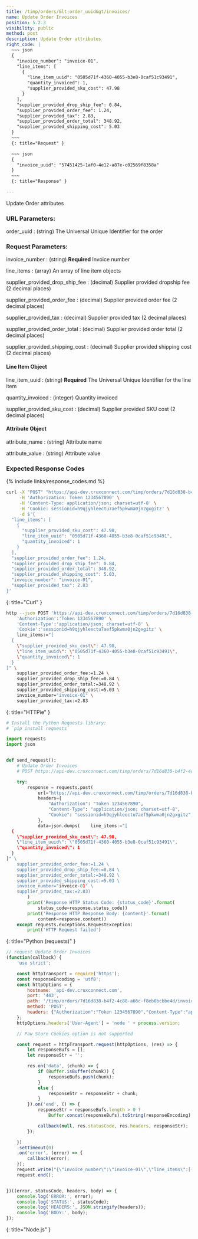 ```yaml
---
title: /timp/orders/&lt;order_uuid&gt/invoices/
name: Update Order Invoices
position: 5.2.3
visibility: public
method: post
description: Update Order attributes
right_code: |
  ~~~ json
  {
    "invoice_number": "invoice-01",
    "line_items": [
      {
        "line_item_uuid": "0505d71f-4360-4055-b3e8-0caf51c93491",
        "quantity_invoiced": 1,
        "supplier_provided_sku_cost": 47.98
      }
    ],
    "supplier_provided_drop_ship_fee": 0.84,
    "supplier_provided_order_fee": 1.24,
    "supplier_provided_tax": 2.83,
    "supplier_provided_order_total": 348.92,
    "supplier_provided_shipping_cost": 5.03
  }
  ~~~
  {: title="Request" }

  ~~~ json
  {
    "invoice_uuid": "57451425-1af0-4e12-a87e-c02569f8358a"
  }
  ~~~
  {: title="Response" }

---
```

Update Order attributes

### URL Parameters:

order_uuid
: (string) The Universal Unique Identifier for the order


### Request Parameters:

invoice_number
: (string) **Required** Invoice number

line_items
: (array) An array of line item objects

supplier_provided_drop_ship_fee
: (decimal) Supplier provided dropship fee (2 decimal places)

supplier_provided_order_fee
: (decimal) Supplier provided order fee  (2 decimal places)

supplier_provided_tax
: (decimal) Supplier provided tax (2 decimal places)

supplier_provided_order_total
: (decimal) Supplier provided order total (2 decimal places)

supplier_provided_shipping_cost
: (decimal) Supplier provided shipping cost (2 decimal places)


#### Line Item Object

line_item_uuid
: (string) **Required** The Universal Unique Identifier for the line item

quantity_invoiced
: (integer) Quantity invoiced

supplier_provided_sku_cost
: (decimal) Supplier provided SKU cost (2 decimal places)


#### Attribute Object

attribute_name
: (string) Attribute name

attribute_value
: (string) Attribute value

### Expected Response Codes

{% include links/response_codes.md %}


~~~ bash
curl -X "POST" "https://api-dev.cruxconnect.com/timp/orders/7d16d838-b4f2-4c88-a66c-f8eb0bcbbe4d/invoices/" \
     -H 'Authorization: Token 1234567890' \
     -H 'Content-Type: application/json; charset=utf-8' \
     -H 'Cookie: sessionid=h9qjyhleectu7aef5pkwma0jn2gxgitz' \
     -d $'{
  "line_items": [
    {
      "supplier_provided_sku_cost": 47.98,
      "line_item_uuid": "0505d71f-4360-4055-b3e8-0caf51c93491",
      "quantity_invoiced": 1
    }
  ],
  "supplier_provided_order_fee": 1.24,
  "supplier_provided_drop_ship_fee": 0.84,
  "supplier_provided_order_total": 348.92,
  "supplier_provided_shipping_cost": 5.03,
  "invoice_number": "invoice-01",
  "supplier_provided_tax": 2.83
}'

~~~
{: title="Curl" }

~~~ bash
http --json POST 'https://api-dev.cruxconnect.com/timp/orders/7d16d838-b4f2-4c88-a66c-f8eb0bcbbe4d/invoices/' \
    'Authorization':'Token 1234567890' \
    'Content-Type':'application/json; charset=utf-8' \
    'Cookie':'sessionid=h9qjyhleectu7aef5pkwma0jn2gxgitz' \
    line_items:="[
  {
    \"supplier_provided_sku_cost\": 47.98,
    \"line_item_uuid\": \"0505d71f-4360-4055-b3e8-0caf51c93491\",
    \"quantity_invoiced\": 1
  }
]" \
    supplier_provided_order_fee:=1.24 \
    supplier_provided_drop_ship_fee:=0.84 \
    supplier_provided_order_total:=348.92 \
    supplier_provided_shipping_cost:=5.03 \
    invoice_number="invoice-01" \
    supplier_provided_tax:=2.83

~~~
{: title="HTTPie" }

~~~ python
# Install the Python Requests library:
# `pip install requests`

import requests
import json


def send_request():
    # Update Order Invoices
    # POST https://api-dev.cruxconnect.com/timp/orders/7d16d838-b4f2-4c88-a66c-f8eb0bcbbe4d/invoices/

    try:
        response = requests.post(
            url="https://api-dev.cruxconnect.com/timp/orders/7d16d838-b4f2-4c88-a66c-f8eb0bcbbe4d/invoices/",
            headers={
                "Authorization": "Token 1234567890",
                "Content-Type": "application/json; charset=utf-8",
                "Cookie": "sessionid=h9qjyhleectu7aef5pkwma0jn2gxgitz",
            },
            data=json.dumps(    line_items:="[
  {
    \"supplier_provided_sku_cost\": 47.98,
    \"line_item_uuid\": \"0505d71f-4360-4055-b3e8-0caf51c93491\",
    \"quantity_invoiced\": 1
  }
]" \
    supplier_provided_order_fee:=1.24 \
    supplier_provided_drop_ship_fee:=0.84 \
    supplier_provided_order_total:=348.92 \
    supplier_provided_shipping_cost:=5.03 \
    invoice_number="invoice-01" \
    supplier_provided_tax:=2.83)
        )
        print('Response HTTP Status Code: {status_code}'.format(
            status_code=response.status_code))
        print('Response HTTP Response Body: {content}'.format(
            content=response.content))
    except requests.exceptions.RequestException:
        print('HTTP Request failed')

~~~
{: title="Python (requests)" }

~~~ javascript
// request Update Order Invoices
(function(callback) {
    'use strict';

    const httpTransport = require('https');
    const responseEncoding = 'utf8';
    const httpOptions = {
        hostname: 'api-dev.cruxconnect.com',
        port: '443',
        path: '/timp/orders/7d16d838-b4f2-4c88-a66c-f8eb0bcbbe4d/invoices/',
        method: 'POST',
        headers: {"Authorization":"Token 1234567890","Content-Type":"application/json; charset=utf-8","Cookie":"sessionid=h9qjyhleectu7aef5pkwma0jn2gxgitz"}
    };
    httpOptions.headers['User-Agent'] = 'node ' + process.version;

    // Paw Store Cookies option is not supported

    const request = httpTransport.request(httpOptions, (res) => {
        let responseBufs = [];
        let responseStr = '';

        res.on('data', (chunk) => {
            if (Buffer.isBuffer(chunk)) {
                responseBufs.push(chunk);
            }
            else {
                responseStr = responseStr + chunk;
            }
        }).on('end', () => {
            responseStr = responseBufs.length > 0 ?
                Buffer.concat(responseBufs).toString(responseEncoding) : responseStr;

            callback(null, res.statusCode, res.headers, responseStr);
        });

    })
    .setTimeout(0)
    .on('error', (error) => {
        callback(error);
    });
    request.write("{\"invoice_number\":\"invoice-01\",\"line_items\":[{\"line_item_uuid\":\"0505d71f-4360-4055-b3e8-0caf51c93491\",\"quantity_invoiced\":1,\"supplier_provided_sku_cost\":47.98}],\"supplier_provided_drop_ship_fee\":0.84,\"supplier_provided_order_fee\":1.24,\"supplier_provided_tax\":2.83,\"supplier_provided_order_total\":348.92,\"supplier_provided_shipping_cost\":5.03}")
    request.end();


})((error, statusCode, headers, body) => {
    console.log('ERROR:', error);
    console.log('STATUS:', statusCode);
    console.log('HEADERS:', JSON.stringify(headers));
    console.log('BODY:', body);
});

~~~
{: title="Node.js" }
